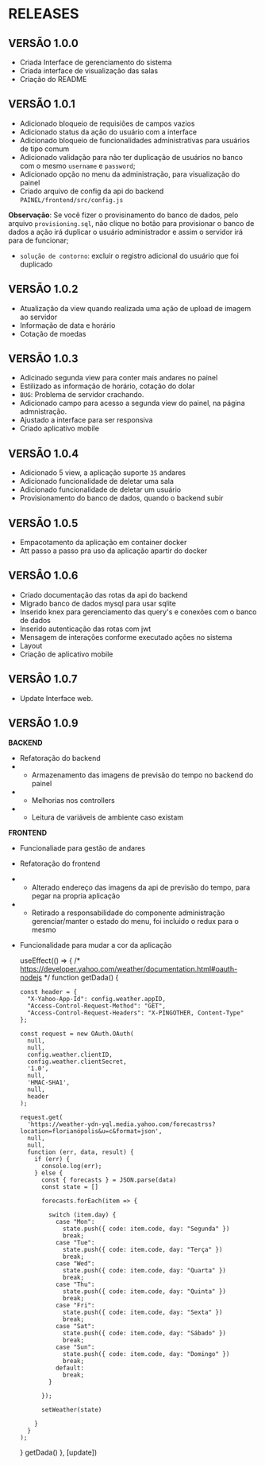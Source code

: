 # RELEASES

## VERSÃO 1.0.0

* Criada Interface de gerenciamento do sistema
* Criada interface de visualização das salas
* Criação do README

## VERSÃO 1.0.1

* Adicionado bloqueio de requisiões de campos vazios
* Adicionado status da ação do usuário com a interface
* Adicionado bloqueio de funcionalidades administrativas para usuários de tipo comum
* Adicionado validação para não ter duplicação de usuários no banco com o mesmo `username` e `password`;
* Adicionado opção no menu da administração, para visualização do painel
* Criado arquivo de config da api do backend `PAINEL/frontend/src/config.js`
 
**Observação**: Se você fizer o provisinamento do banco de dados, pelo arquivo `provisioning.sql`, não clique no botão para provisionar o banco de dados
a ação irá duplicar o usuário administrador e assim o servidor irá para de funcionar;

- `solução de contorno`: excluir o registro adicional do usuário que foi duplicado

## VERSÃO 1.0.2

* Atualização da view quando realizada uma ação de upload de imagem ao servidor
* Informação de data e horário
* Cotação de moedas


## VERSÃO 1.0.3 

* Adicinado segunda view para conter mais andares no painel
* Estilizado as informação de horário, cotação do dolar
* `BUG`: Problema de servidor crachando.
* Adicionado campo para acesso a segunda view  do painel, na página admnistração. 
* Ajustado a interface para ser responsiva
* Criado aplicativo mobile

## VERSÃO 1.0.4

* Adicionado 5 view, a aplicação suporte `35` andares
* Adicionado funcionalidade de deletar uma sala
* Adicionado funcionalidade de deletar um usuário
* Provisionamento do banco de dados, quando o backend subir

## VERSÃO 1.0.5 

* Empacotamento da aplicação em container docker
* Att passo a passo pra uso da aplicação apartir do docker


## VERSÂO 1.0.6

* Criado documentação das rotas da api do backend
* Migrado banco de dados mysql para usar sqlite
* Inserido knex para gerenciamento das query's e conexões com o banco de dados
* Inserido autenticação das rotas com jwt
* Mensagem de interações conforme executado ações no sistema
* Layout
* Criação de aplicativo mobile


## VERSÂO 1.0.7

* Update Interface web.

## VERSÃO 1.0.9

**BACKEND**
* Refatoração do backend
* * Armazenamento das imagens de previsão do tempo no backend do painel
* * Melhorias nos controllers
* * Leitura de variáveis de ambiente caso existam 

**FRONTEND**
* Funcionaliade para gestão de andares
* Refatoração do frontend
* * Alterado endereço das imagens da api de previsão do tempo, para pegar na propria aplicação
* * Retirado a responsabilidade do componente administração gerenciar/manter o estado do menu, foi incluido o redux para o mesmo
* Funcionalidade para mudar a cor da aplicação




  useEffect(() => {
    /* https://developer.yahoo.com/weather/documentation.html#oauth-nodejs */
    function getDada() {

      const header = {
        "X-Yahoo-App-Id": config.weather.appID,
        "Access-Control-Request-Method": "GET",
        "Access-Control-Request-Headers": "X-PINGOTHER, Content-Type"
      };

      const request = new OAuth.OAuth(
        null,
        null,
        config.weather.clientID,
        config.weather.clientSecret,
        '1.0',
        null,
        'HMAC-SHA1',
        null,
        header
      );

      request.get(
        'https://weather-ydn-yql.media.yahoo.com/forecastrss?location=florianópolis&u=c&format=json',
        null,
        null,
        function (err, data, result) {
          if (err) {
            console.log(err);
          } else {
            const { forecasts } = JSON.parse(data)
            const state = []

            forecasts.forEach(item => {

              switch (item.day) {
                case "Mon":
                  state.push({ code: item.code, day: "Segunda" })
                  break;
                case "Tue":
                  state.push({ code: item.code, day: "Terça" })
                  break;
                case "Wed":
                  state.push({ code: item.code, day: "Quarta" })
                  break;
                case "Thu":
                  state.push({ code: item.code, day: "Quinta" })
                  break;
                case "Fri":
                  state.push({ code: item.code, day: "Sexta" })
                  break;
                case "Sat":
                  state.push({ code: item.code, day: "Sábado" })
                  break;
                case "Sun":
                  state.push({ code: item.code, day: "Domingo" })
                  break;
                default:
                  break;
              }

            });

            setWeather(state)

          }
        }
      );
    }
    getDada()
  }, [update])
